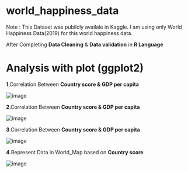 # world_happiness_data
Note : This Dataset was pubilcly availale in Kaggle. I am using only  World Happiness Data(2019) for this world happiness data.

After Completing **Data Cleaning** & **Data validation** in **R Language**
 # Analysis with plot (ggplot2)

**1**.Correlation Between **Country score & GDP per capita**

![image](https://github.com/SivA20026/world_happiness_data/assets/137447479/a3ac6e56-0d39-46b5-88ec-fd0aef4ee5aa)


**2**.Correlation Between **Country score & GDP per capita**

![image](https://github.com/SivA20026/world_happiness_data/assets/137447479/98b4956a-da0c-4210-9011-d51507733827)

**3**.Correlation Between **Country score & GDP per capita**

![image](https://github.com/SivA20026/world_happiness_data/assets/137447479/ab21f848-e694-42d0-90a2-d4843735b2f2)



**4**.Represent Data in World_Map based on **Country score**

![image](https://github.com/SivA20026/world_happiness_data/assets/137447479/b239c6be-6b16-41bc-9856-bd5465f4bcf3)
